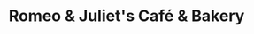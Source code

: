 ---
title: "Romeo & Juliet's Café & Bakery"
url: /buffalo/romeo-and-juliets-cafe-and-bakery/
shop: bakery
---